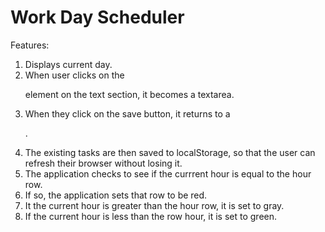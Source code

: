 # Work Day Scheduler

Features:

1. Displays current day.
2. When user clicks on the <p> element on the text section, it becomes a textarea.
3. When they click on the save button, it returns to a <p>.
4. The existing tasks are then saved to localStorage, so that the user can refresh
    their browser without losing it.
5. The application checks to see if the currrent hour is equal to the hour row.
6. If so, the application sets that row to be red.
7. It the current hour is greater than the hour row, it is set to gray.
8. If the current hour is less than the row hour, it is set to green.


